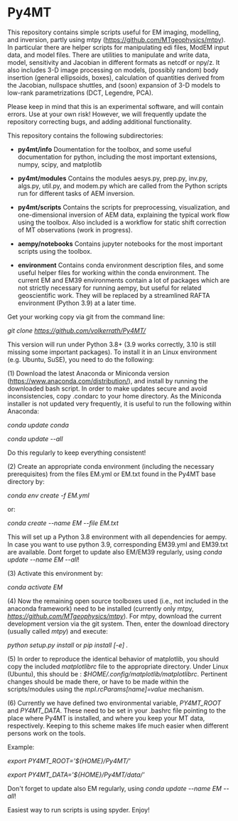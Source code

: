 # Py4MT
This repository contains simple scripts useful for EM imaging, modelling, and inversion, partly using mtpy (https://github.com/MTgeophysics/mtpy). In particular  there are helper scripts for manipulating edi files, ModEM input data, and model files. There are utilities to manipulate and write data, model, sensitivity and Jacobian in different formats as netcdf or npy/z. It also includes 3-D image processing on models, (possibly random) body insertion (general ellipsoids, boxes), calculation of quantities derived from the Jacobian, nullspace shuttles, and (soon) expansion of 3-D models to low-rank parametrizations (DCT, Legendre, PCA). 

Please keep in mind that this is an experimental software, and will contain errors. Use at your own risk! However, we will frequently update the repository correcting bugs, and adding additional functionality.                 
 
This repository contains the following subdirectories:


 -	**py4mt/info**
 	Doumentation for the toolbox, and some useful documentation for python, 
 	including the most important extensions, numpy, scipy, and matplotlib 
 	
 -	**py4mt/modules**
 	Contains the modules aesys.py, prep.py, inv.py, algs.py, util.py, and 
	modem.py which are called from the Python scripts run for different tasks of AEM inversion.
 	
 - 	**py4mt/scripts**
 	Contains the scripts  for preprocessing, visualization, and one-dimensional inversion of 
 	AEM data, explaining the typical work flow using the toolbox. Also included is a workflow 
	for static shift correction of MT observations (work in progress).     	 
 
- 	**aempy/notebooks**
 	Contains jupyter notebooks for the most important scripts using the toolbox. 
	  	
- 	**environment**
	Contains conda environment description files, and some useful helper files for working 
	within the conda environment. The current EM and EM39 environments contain a lot of packages
	which are not strictly necessary for running aempy, but useful for related geoscientific work.
	They will be replaced by a streamlined RAFTA environment (Python 3.9) at a later time.


Get your working copy via git from the command line:

_git clone https://github.com/volkerrath/Py4MT/_

This version will run under Python 3.8+ (3.9 works correctly, 3.10 is still missing some important packages). To install it in an Linux environment (e.g. Ubuntu, SuSE), you need to do the following:

(1) Download the latest Anaconda or Miniconda version (https://www.anaconda.com/distribution/), and install by running the downloaded bash script.  In order to make updates secure and avoid inconsistencies, copy .condarc to your home directory. As the Miniconda installer is not updated very frequently, it is useful to run the following within Anaconda:

_conda update conda_

_conda update --all_

Do this regularly to keep everything consistent!

(2) Create an appropriate conda environment (including the necessary prerequisites) from the files EM.yml or EM.txt found in the Py4MT base directory by:

_conda env create -f EM.yml_

or:

_conda create --name EM --file EM.txt_

This will set up a Python 3.8 environment with all dependencies for aempy. In case you want to use python 3.9, corresponding EM39.yml and EM39.txt are available. Dont forget to update also EM/EM39 regularly, using _conda update --name EM --all_! 

(3) Activate this environment by:

_conda activate EM_

(4) Now the remaining open source toolboxes used (i.e., not included in the anaconda framework) need to be installed (currently only mtpy, _https://github.com/MTgeophysics/mtpy_). For mtpy, download the current development version via the git system. Then, enter the download directory (usually called _mtpy_) and execute:

_python setup.py install_ or _pip install [-e] ._

(5) In order to reproduce the identical behavior of matplotlib, you should copy the included  _matplotlibrc_ file to the appropriate directory. Under Linux (Ubuntu), this should be : _$HOME/.config/matplotlib/matplotlibrc_. Pertinent changes should be made there, or have to be made within the scripts/modules using the _mpl.rcParams[name]=value_ mechanism. 

(6) Currently we have defined two environmental variable, _PY4MT_ROOT_ and _PY4MT_DATA_. These need to be set in your .bashrc file pointing to the place where Py4MT is installed, and where you keep your MT data, respectively. Keeping to this scheme makes life much easier when different persons work on the tools.

Example: 

_export PY4MT_ROOT='${HOME}/Py4MT/'_
	
_export PY4MT_DATA='${HOME}/Py4MT/data/'_

Don't forget to update also EM regularly, using _conda update --name EM --all_!

Easiest way to run scripts is using spyder. Enjoy!



